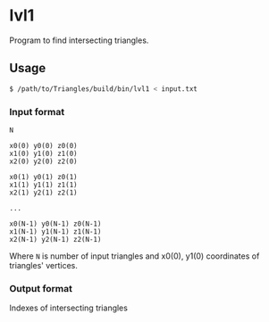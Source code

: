 # lvl1

Program to find intersecting triangles.

## Usage

```bash
$ /path/to/Triangles/build/bin/lvl1 < input.txt
```

### Input format

```
N

x0(0) y0(0) z0(0)
x1(0) y1(0) z1(0)
x2(0) y2(0) z2(0)

x0(1) y0(1) z0(1)
x1(1) y1(1) z1(1)
x2(1) y2(1) z2(1)

...

x0(N-1) y0(N-1) z0(N-1)
x1(N-1) y1(N-1) z1(N-1)
x2(N-1) y2(N-1) z2(N-1)
```

Where `N` is number of input triangles and x0(0), y1(0) coordinates of triangles' vertices.

### Output format

Indexes of intersecting triangles
